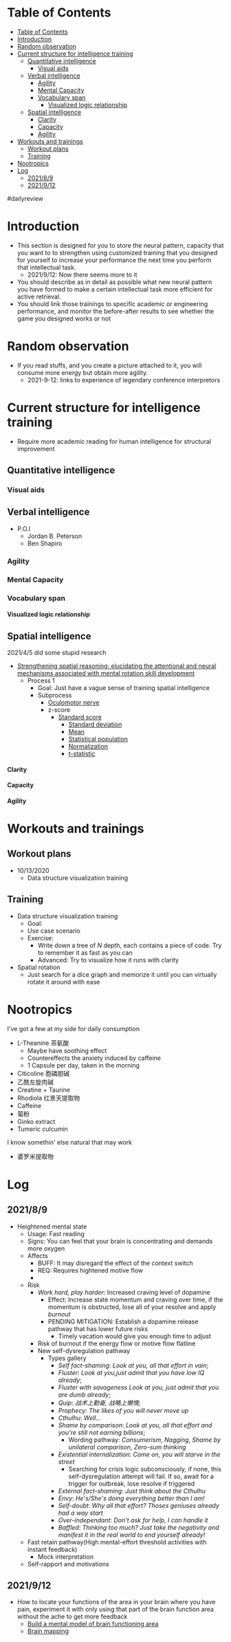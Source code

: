 # Table of Contents
- [Table of Contents](#table-of-contents)
- [Introduction](#introduction)
- [Random observation](#random-observation)
- [Current structure for intelligence training](#current-structure-for-intelligence-training)
  - [Quantitative intelligence](#quantitative-intelligence)
    - [Visual aids](#visual-aids)
  - [Verbal intelligence](#verbal-intelligence)
    - [Agility](#agility)
    - [Mental Capacity](#mental-capacity)
    - [Vocabulary span](#vocabulary-span)
      - [Visualized logic relationship](#visualized-logic-relationship)
  - [Spatial intelligence](#spatial-intelligence)
      - [Clarity](#clarity)
      - [Capacity](#capacity)
      - [Agility](#agility-1)
- [Workouts and trainings](#workouts-and-trainings)
  - [Workout plans](#workout-plans)
  - [Training](#training)
- [Nootropics](#nootropics)
- [Log](#log)
  - [2021/8/9](#202189)
  - [2021/9/12](#2021912)




#dailyreview
# Introduction
- This section is designed for you to store the neural pattern, capacity that you want to to strengthen using customized training that you designed for yourself to increase your performance the next time you perform that intellectual task.
  - 2021/9/12: Now there seems more to it
- You should describe as in detail as possible what new neural pattern you have formed to make a certain intellectual task more efficient for active retrieval.
- You should link those trainings to specific academic or engineering performance, and monitor the before-after results to see whether the game you designed works or not


# Random observation
- If you read stuffs, and you create a picture attached to it, you will consume more energy but obtain more agility.
  - 2021-9-12: links to experience of legendary conference interpretors


# Current structure for intelligence training
- Require more academic reading for human intelligence for structural improvement
## Quantitative intelligence
### Visual aids
## Verbal intelligence
- P.O.I
  - Jordan B. Peterson
  - Ben Shapiro
### Agility
### Mental Capacity
### Vocabulary span
#### Visualized logic relationship
## Spatial intelligence

2021/4/5 did some stupid research

- [Strengthening spatial reasoning: elucidating the attentional and neural mechanisms associated with mental rotation skill development](https://cognitiveresearchjournal.springeropen.com/articles/10.1186/s41235-020-00211-y)
  - Process 1
    - Goal: Just have a vague sense of training spatial intelligence
    - Subprocess
      - [Oculomotor nerve](https://en.wikipedia.org/wiki/Oculomotor_nerve#:~:text=The%20oculomotor%20nerve%20is%20the,and%20that%20raise%20the%20eyelid.)
      - z-score
        - [Standard score](https://en.wikipedia.org/wiki/Standard_score)
          - [Standard deviation](https://en.wikipedia.org/wiki/Standard_deviation)
          - [Mean](https://en.wikipedia.org/wiki/Mean#Population_and_sample_means)
          - [Statistical population](https://en.wikipedia.org/wiki/Statistical_population)
          - [Normalization](https://en.wikipedia.org/wiki/Normalization_(statistics))
          - [t-statistic](https://en.wikipedia.org/wiki/T-statistic)

#### Clarity
#### Capacity
#### Agility





# Workouts and trainings
## Workout plans
- 10/13/2020
  - Data structure visualization training
## Training
- Data structure visualization training
  - Goal:
  - Use case scenario
  - Exercise:
    - Write down a tree of $N$ depth, each contains a piece of code. Try to remember it as fast as you can
    - Advanced: Try to visualize how it runs with clarity
- Spatial rotation
  - Just search for a dice graph and memorize it until you can virtually rotate it around with ease
# Nootropics
I've got a few at my side for daily consumption
- L-Theanine 茶氨酸
  - Maybe have soothing effect
  - Countereffects the anxiety induced by caffeine
  - 1 Capsule per day, taken in the morning
- Citicoline 胞磷胆碱
- 乙酰左旋肉碱
- Creatine + Taurine
- Rhodiola 红景天提取物
- Caffeine
- 菊粉
- Ginko extract
- Tumeric culcumin


I know somethin' else natural that may work
- 婆罗米提取物 

# Log
## 2021/8/9
- Heightened mental state
  - Usage: Fast reading
  - Signs: You can feel that your brain is concentrating and demands more oxygen
  - Affects
    - BUFF: It may disregard the effect of the context switch
    - REQ: Requires hightened motive flow
    - 
  - Risk
    - *Work hard, play harder*: Increased craving level of dopamine
      - Effect: Increase state momentum and craving over time, if the momentum is obstructed, lose all of your resolve and apply *burnout*
      - PENDING MITIGATION: Establish a dopamine release pathway that has lower future risks
        - Timely vacation would give you enough time to adjust
    - Risk of burnout if the energy flow or motive flow flatline
    - New self-dysregulation pathway
      - Types gallery
        - *Self fact-shaming*: *Look at you, all that effort in vain*; 
        - *Fluster*: *Look at you,just admit that you have low IQ already*; 
        - *Fluster with savageness* *Look at you, just admit that you are dumb already*; 
        - *Quip*: *战术上勤奋, 战略上懒惰*; 
        - *Prophecy*: *The likes of you will never move up*
        - *Cthulhu*: *Well...*
        - *Shame by comparison*: *Look at you, all that effort and you're still not earning billions*; 
          - Wording pathway: *Consumerism*, *Nagging*, *Shame by unilateral comparison*, *Zero-sum thinking*
        - *Existential internalization*: *Come on, you will starve in the street*
          - Searching for crisis logic subconsciously, if none, this self-dysregulation attempt will fail. If so, await for a trigger for outbreak, lose resolve if triggered
        - *External fact-shaming*: *Just think about the Cthulhu*
        - *Envy*: *He's/She's doing everything better than I am!*
        - *Self-doubt*: *Why all that effort? Thoses geniuses already had a way start*
        - *Over-independant*: *Don't ask for help, I can handle it*
        - *Baffled*: *Thinking too much? Just take the negativity and manifest it in the real world to end yourself already!*
  - Fast retain pathway(High mental-effort threshold activities with instant feedback)
    - Mock interpretation 
  - Self-rapport and motivations

## 2021/9/12
- How to locate your functions of the area in your brain where you have pain, experiment it with only using that part of the brain function area without the ache to get more feedback
  - [Build a mental model of brain functioning area](https://www.google.com/search?q=brain+area+function&sxsrf=AOaemvIjho7sr-TN03_0a4au-d8g5-Aw5w:1631432928461&tbm=isch&source=iu&ictx=1&fir=EDHbNAbsNmP6iM%252CNI6_NFgPv-dtUM%252C_&vet=1&usg=AI4_-kSYaQBw1ny5UDb4UUkOTgreFZBPug&sa=X&sqi=2&ved=2ahUKEwiCvrOh-fjyAhVjFVkFHSzpBQYQ9QF6BAgbEAE&biw=1745&bih=852#imgrc=EDHbNAbsNmP6iM)
  - [Brain mapping](https://www.pinterest.co.uk/pin/550213279449562131/)